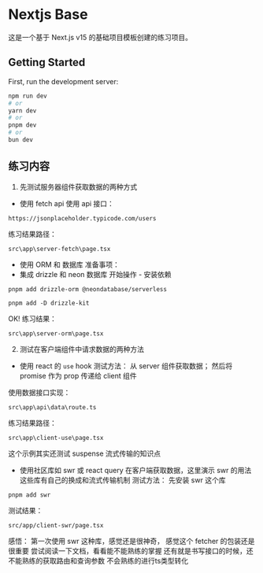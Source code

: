 # Nextjs Base
这是一个基于 Next.js v15 的基础项目模板创建的练习项目。

## Getting Started

First, run the development server:

```bash
npm run dev
# or
yarn dev
# or
pnpm dev
# or
bun dev
```

## 练习内容
1. 先测试服务器组件获取数据的两种方式
- 使用 fetch api
使用 api 接口：
```
https://jsonplaceholder.typicode.com/users
```
练习结果路径：
```
src\app\server-fetch\page.tsx
```

- 使用 ORM 和 数据库
准备事项：
 - 集成 drizzle 和 neon 数据库
开始操作 - 安装依赖
```
pnpm add drizzle-orm @neondatabase/serverless

pnpm add -D drizzle-kit
```
OK! 练习结果：
```
src\app\server-orm\page.tsx
```

2. 测试在客户端组件中请求数据的两种方法
- 使用 react 的 `use` hook
测试方法：
从 server 组件获取数据；
然后将 promise 作为 prop 传递给 client 组件

使用数据接口实现：
```
src\app\api\data\route.ts
```
练习结果路径：
```
src\app\client-use\page.tsx
```
这个示例其实还测试 suspense 流式传输的知识点

- 使用社区库如 swr 或 react query 在客户端获取数据，这里演示 swr 的用法
这些库有自己的换成和流式传输机制
测试方法：
先安装 swr 这个库
```
pnpm add swr
```
测试结果：
```
src/app/client-swr/page.tsx
```
感悟：
第一次使用 swr 这种库，感觉还是很神奇，
感觉这个 fetcher 的包装还是很重要
尝试阅读一下文档，看看能不能熟练的掌握
还有就是书写接口的时候，还不能熟练的获取路由和查询参数
不会熟练的进行ts类型转化